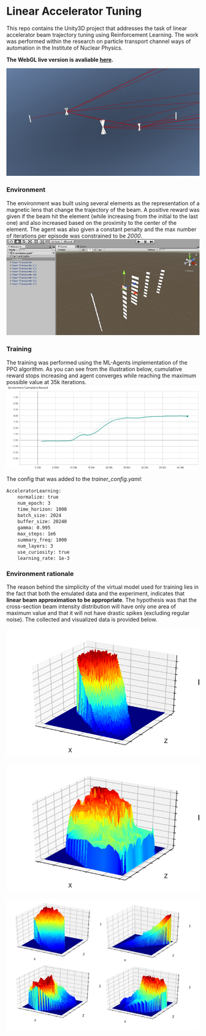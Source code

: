 # Linear Accelerator Tuning
This repo contains the Unity3D project that addresses the task of linear accelerator beam trajectory tuning using Reinforcement Learning.
The work was performed within the research on particle transport channel ways of automation in the Institute of Nuclear Physics.

**The WebGL live version is avaliable [here](https://entrack.github.io/linear-accelerator-tuning/).**

![](GitImages/run.gif)

### Environment
The environment was built using several elements as the representation of a magnetic lens that change the trajectory of the beam. A positive reward was given if the beam hit the element (while increasing from the initial to the last one) and also increased based on the proximity to the center of the element. The agent was also given a constant penalty and the max number of iterations per episode was constrained to be _2000_.
![](GitImages/editor.jpg)

### Training
The training was performed using the ML-Agents implementation of the PPO algorithm. As you can see from the illustration below, cumulative reward stops increasing and agent converges while reaching the maximum possible value at 35k iterations.
![](GitImages/reward_grah.jpg)

The config that was added to the _trainer_config.yaml_:
```
AcceleratorLearning:
    normalize: true
    num_epoch: 3
    time_horizon: 1000
    batch_size: 2024
    buffer_size: 20240
    gamma: 0.995
    max_steps: 1e6
    summary_freq: 1000
    num_layers: 3
    use_curiosity: true
    learning_rate: 1e-3
```

### Environment rationale
The reason behind the simplicity of the virtual model used for training lies in the fact that both the emulated data and the experiment, indicates that **linear beam approximation to be appropriate**.
The hypothesis was that the cross-section beam intensity distribution will have only one area of maximum value and that it will not have drastic spikes (excluding regular noise). The collected and visualized data is provided below.

![](GitImages/4DT1.png)

![](GitImages/3DT1.png)

![](GitImages/4_pickups.jpg)